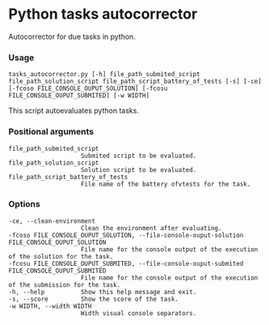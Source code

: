 # Python tasks autocorrector
 Autocorrector for due tasks in python.

### Usage 
    tasks_autocorrector.py [-h] file_path_submited_script file_path_solution_script file_path_script_battery_of_tests [-s] [-ce] [-fcoso FILE_CONSOLE_OUPUT_SOLUTION] [-fcosu FILE_CONSOLE_OUPUT_SUBMITED] [-w WIDTH]

This script autoevaluates python tasks.

### Positional arguments
    file_path_submited_script
                        Submited script to be evaluated.
    file_path_solution_script
                        Solution script to be evaluated.
    file_path_script_battery_of_tests
                        File name of the battery ofvtests for the task.

### Options
    -ce, --clean-environment
                        Clean the environment after evaluating.
    -fcoso FILE_CONSOLE_OUPUT_SOLUTION, --file-console-ouput-solution FILE_CONSOLE_OUPUT_SOLUTION
                        File name for the console output of the execution of the solution for the task.
    -fcosu FILE_CONSOLE_OUPUT_SUBMITED, --file-console-ouput-submited FILE_CONSOLE_OUPUT_SUBMITED
                        File name for the console output of the execution of the submission for the task.
    -h, --help          Show this help message and exit.
    -s, --score         Show the score of the task.
    -w WIDTH, --width WIDTH
                        Width visual console separators.
